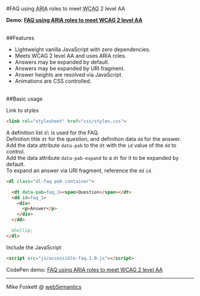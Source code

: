 
#FAQ using <abbr title="Accessible Rich Internet Applications">ARIA</abbr> roles to meet <abbr title="Web Content Accessibility Guidelines">WCAG</abbr> 2 level AA

<strong>Demo: <a href="https://codepen.io/2kool2/pen/ZOkojB">FAQ using ARIA roles to meet WCAG 2 level AA</a></strong>


<br>
##Features

* Lightweight vanilla JavaScript with zero dependencies.
* Meets WCAG 2 level AA and uses ARIA roles.
* Answers may be expanded by default.
* Answers may be expanded by URI fragment.
* Answer heights are resolved via JavaScript.
* Animations are CSS controlled.


<br>
##Basic usage

Link to styles
```html
<link rel="stylesheet" href="css/styles.css">
```

A definition list <code>dl</code> is used for the FAQ.<br>
Definition title <code>dt</code> for the question, and definition data <code>dd</code> for the answer.<br>
Add the data attribute <code>data-pab</code> to the <code>dt</code> with the <code>id</code> value of the <code>dd</code> to control.<br>
Add the data attribute <code>data-pab-expand</code> to a <code>dt</code> for it to be expanded by default.<br>
To expand an answer via URI fragment, reference the <code>dd</code> <code>id</code>.

```html
<dl class="dl-faq pab_container">

  <dt data-pab=faq_1><span>Question</span></dt>
  <dd id=faq_1>
    <div>
      <p>Answer</p>
    </div>
  </dd>

  &hellip;
</dl>
```

Include the JavaScript
```html
<script src="js/accessible-faq.1.0.js"></script>
```



CodePen demo: <a href="https://codepen.io/2kool2/pen/ZOkojB">FAQ using ARIA roles to meet WCAG 2 level AA</a>

<hr>
Mike Foskett @ <a href="https://websemantics.uk/">webSemantics</a>
